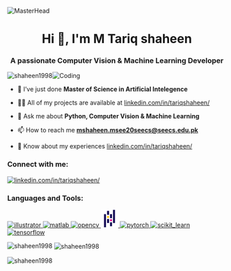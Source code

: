 ![MasterHead](https://cdn.dribbble.com/users/1162077/screenshots/3848914/programmer.gif)
<h1 align="center">Hi 👋, I'm M Tariq shaheen</h1>
<h3 align="center">A passionate Computer Vision & Machine Learning Developer</h3>
<img align="right" alt="Coding" width="400" src="https://miro.medium.com/max/1360/0*7Q3yvSIv_t0ioJ-Z.gif">

<p align="left"> <img src="https://komarev.com/ghpvc/?username=shaheen1998&label=Profile%20views&color=0e75b6&style=flat" alt="shaheen1998" /> </p>

- 🔭 I’ve just done **Master of Science in Artificial Intelegence**

- 👨‍💻 All of my projects are available at [linkedin.com/in/tariqshaheen/](https://www.linkedin.com/in/tariqshaheen)

- 💬 Ask me about **Python, Computer Vision & Machine Learning**

- 📫 How to reach me **mshaheen.msee20seecs@seecs.edu.pk**

- 📄 Know about my experiences [linkedin.com/in/tariqshaheen/](linkedin.com/in/tariqshaheen/)

<h3 align="left">Connect with me:</h3>
<p align="left">
<a href="https://linkedin.com/in/linkedin.com/in/tariqshaheen/" target="blank"><img align="center" src="https://raw.githubusercontent.com/rahuldkjain/github-profile-readme-generator/master/src/images/icons/Social/linked-in-alt.svg" alt="linkedin.com/in/tariqshaheen/" height="30" width="40" /></a>
</p>

<h3 align="left">Languages and Tools:</h3>
<p align="left"> <a href="https://www.adobe.com/in/products/illustrator.html" target="_blank" rel="noreferrer"> <img src="https://www.vectorlogo.zone/logos/adobe_illustrator/adobe_illustrator-icon.svg" alt="illustrator" width="40" height="40"/> </a> <a href="https://www.mathworks.com/" target="_blank" rel="noreferrer"> <img src="https://upload.wikimedia.org/wikipedia/commons/2/21/Matlab_Logo.png" alt="matlab" width="40" height="40"/> </a> <a href="https://opencv.org/" target="_blank" rel="noreferrer"> <img src="https://www.vectorlogo.zone/logos/opencv/opencv-icon.svg" alt="opencv" width="40" height="40"/> </a> <a href="https://pandas.pydata.org/" target="_blank" rel="noreferrer"> <img src="https://raw.githubusercontent.com/devicons/devicon/2ae2a900d2f041da66e950e4d48052658d850630/icons/pandas/pandas-original.svg" alt="pandas" width="40" height="40"/> </a> <a href="https://pytorch.org/" target="_blank" rel="noreferrer"> <img src="https://www.vectorlogo.zone/logos/pytorch/pytorch-icon.svg" alt="pytorch" width="40" height="40"/> </a> <a href="https://scikit-learn.org/" target="_blank" rel="noreferrer"> <img src="https://upload.wikimedia.org/wikipedia/commons/0/05/Scikit_learn_logo_small.svg" alt="scikit_learn" width="40" height="40"/> </a> <a href="https://www.tensorflow.org" target="_blank" rel="noreferrer"> <img src="https://www.vectorlogo.zone/logos/tensorflow/tensorflow-icon.svg" alt="tensorflow" width="40" height="40"/> </a> </p>

<p><img align="left" src="https://github-readme-stats.vercel.app/api/top-langs?username=shaheen1998&show_icons=true&locale=en&layout=compact" alt="shaheen1998" /></p>

<p>&nbsp;<img align="center" src="https://github-readme-stats.vercel.app/api?username=shaheen1998&show_icons=true&locale=en" alt="shaheen1998" /></p>

<p><img align="center" src="https://github-readme-streak-stats.herokuapp.com/?user=shaheen1998&" alt="shaheen1998" /></p>
